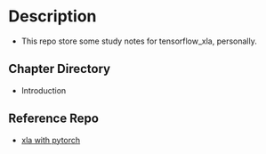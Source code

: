 # Description
  - This repo store some study notes for tensorflow_xla, personally.

## Chapter Directory
  - Introduction

## Reference Repo
- [xla with pytorch][1]



[1]:https://github.com/pytorch/xla